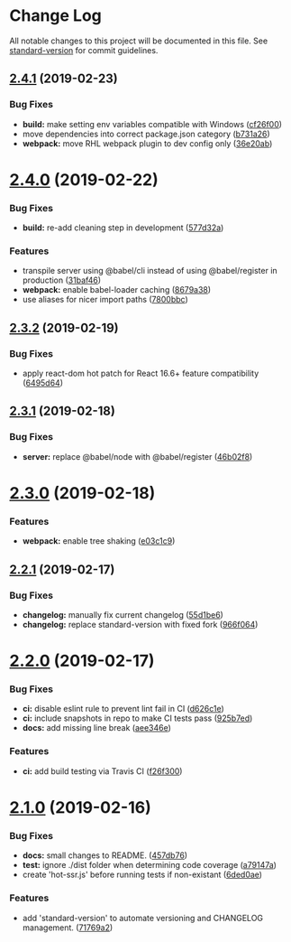 # Change Log

All notable changes to this project will be documented in this file. See [standard-version](https://github.com/conventional-changelog/standard-version) for commit guidelines.

## [2.4.1](https://github.com/kimkwanka/niru/compare/v2.4.0...v2.4.1) (2019-02-23)


### Bug Fixes

* **build:** make setting env variables compatible with Windows ([cf26f00](https://github.com/kimkwanka/niru/commit/cf26f00))
* move dependencies into correct package.json category ([b731a26](https://github.com/kimkwanka/niru/commit/b731a26))
* **webpack:** move RHL webpack plugin to dev config only ([36e20ab](https://github.com/kimkwanka/niru/commit/36e20ab))



# [2.4.0](https://github.com/kimkwanka/niru/compare/v2.3.2...v2.4.0) (2019-02-22)


### Bug Fixes

* **build:** re-add cleaning step in development ([577d32a](https://github.com/kimkwanka/niru/commit/577d32a))


### Features

* transpile server using @babel/cli instead of using @babel/register in production ([31baf46](https://github.com/kimkwanka/niru/commit/31baf46))
* **webpack:** enable babel-loader caching ([8679a38](https://github.com/kimkwanka/niru/commit/8679a38))
* use aliases for nicer import paths ([7800bbc](https://github.com/kimkwanka/niru/commit/7800bbc))



## [2.3.2](https://github.com/kimkwanka/niru/compare/v2.3.1...v2.3.2) (2019-02-19)


### Bug Fixes

* apply react-dom hot patch for React 16.6+ feature compatibility ([6495d64](https://github.com/kimkwanka/niru/commit/6495d64))



## [2.3.1](https://github.com/kimkwanka/niru/compare/v2.3.0...v2.3.1) (2019-02-18)


### Bug Fixes

* **server:** replace @babel/node with @babel/register ([46b02f8](https://github.com/kimkwanka/niru/commit/46b02f8))



# [2.3.0](https://github.com/kimkwanka/niru/compare/v2.2.1...v2.3.0) (2019-02-18)


### Features

* **webpack:** enable tree shaking ([e03c1c9](https://github.com/kimkwanka/niru/commit/e03c1c9))



## [2.2.1](https://github.com/kimkwanka/niru/compare/v2.2.0...v2.2.1) (2019-02-17)


### Bug Fixes

* **changelog:** manually fix current changelog ([55d1be6](https://github.com/kimkwanka/niru/commit/55d1be6))
* **changelog:** replace standard-version with fixed fork ([966f064](https://github.com/kimkwanka/niru/commit/966f064))



# [2.2.0](https://github.com/kimkwanka/niru/compare/v2.1.0...v2.2.0) (2019-02-17)


### Bug Fixes

* **ci:** disable eslint rule to prevent lint fail in CI ([d626c1e](https://github.com/kimkwanka/niru/commit/d626c1e))
* **ci:** include snapshots in repo to make CI tests pass ([925b7ed](https://github.com/kimkwanka/niru/commit/925b7ed))
* **docs:** add missing line break ([aee346e](https://github.com/kimkwanka/niru/commit/aee346e))


### Features

* **ci:** add build testing via Travis CI ([f26f300](https://github.com/kimkwanka/niru/commit/f26f300))



# [2.1.0](https://github.com/kimkwanka/niru/compare/2.0.0...v2.1.0) (2019-02-16)


### Bug Fixes

* **docs:** small changes to README. ([457db76](https://github.com/kimkwanka/niru/commit/457db76))
* **test:** ignore ./dist folder when determining code coverage ([a79147a](https://github.com/kimkwanka/niru/commit/a79147a))
* create 'hot-ssr.js' before running tests if non-existant ([6ded0ae](https://github.com/kimkwanka/niru/commit/6ded0ae))


### Features

* add 'standard-version' to automate versioning and CHANGELOG management. ([71769a2](https://github.com/kimkwanka/niru/commit/71769a2))
